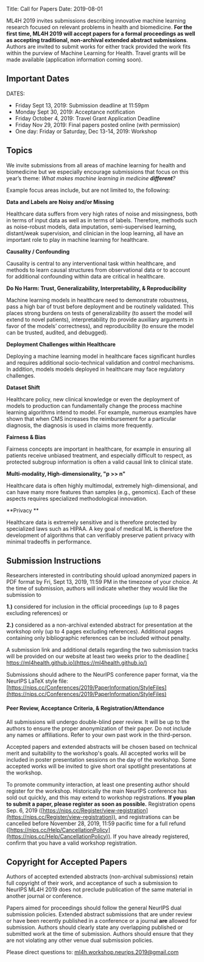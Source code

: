 Title: Call for Papers
Date: 2019-08-01

ML4H 2019 invites submissions describing innovative machine learning research focused on relevant problems in health and biomedicine. **For the first time, ML4H 2019 will accept papers for a formal proceedings as well as accepting traditional, non-archival extended abstract submissions**. Authors are invited to submit works for either track provided the work fits within the purview of Machine Learning for Health. Travel grants will be made available (application information coming soon).

## Important Dates


DATES:
<ul>
<li>Friday Sept 13, 2019: Submission deadline at 11:59pm</li>
<li>Monday Sept 30, 2019: Acceptance notification</li>
<li>Friday October 4, 2019: Travel Grant Application Deadline </li>
<li>Friday Nov 29, 2019: Final papers posted online (with permission)</li>
<li>One day: Friday or Saturday, Dec 13-14, 2019: Workshop</li>
</ul>

## Topics

We invite submissions from all areas of machine learning for health and biomedicine but we especially encourage submissions that focus on this year’s theme: *What makes machine learning in medicine **different**?*

Example focus areas include, but are not limited to, the following:

**Data and Labels are Noisy and/or Missing**

Healthcare data suffers from very high rates of noise and missingness, both in terms of input data as well as in terms of labels. Therefore, methods such as noise-robust models, data imputation, semi-supervised learning, distant/weak supervision, and clinician in the loop learning, all have an important role to play in machine learning for healthcare.

**Causality / Confounding**

Causality is central to any interventional task within healthcare, and methods to learn causal structures from observational data or to account for additional confounding within data are critical in healthcare.

**Do No Harm: Trust, Generalizability, Interpretability, & Reproducibility**

Machine learning models in healthcare need to demonstrate robustness, pass a high bar of trust before deployment and be routinely validated. This places strong burdens on tests of generalizability (to assert the model will extend to novel patients), interpretability (to provide auxiliary arguments in favor of the models’ correctness), and reproducibility (to ensure the model can be trusted, audited, and debugged).

**Deployment Challenges within Healthcare**

Deploying a machine learning model in healthcare faces significant hurdles and requires additional socio-technical validation and control mechanisms. In addition, models models deployed in healthcare may face regulatory challenges.

**Dataset Shift**

Healthcare policy, new clinical knowledge or even the deployment of models to production can fundamentally change the process machine learning algorithms intend to model. For example, numerous examples have shown that when CMS increases the reimbursement for a particular diagnosis, the diagnosis is used in claims more frequently.

**Fairness & Bias**

Fairness concepts are important in healthcare, for example in ensuring all patients receive unbiased treatment, and especially difficult to respect, as protected subgroup information is often a valid causal link to clinical state.

**Multi-modality, High-dimensionality, "p >> n"**

Healthcare data is often highly multimodal, extremely high-dimensional, and can have many more features than samples (e.g., genomics). Each of these aspects requires specialized methodological innovation.

**Privacy **

Healthcare data is extremely sensitive and is therefore protected by specialized laws such as HIPAA. A key goal of medical ML is therefore the development of algorithms that can verifiably preserve patient privacy with minimal tradeoffs in performance.

## Submission Instructions

Researchers interested in contributing should upload anonymized papers in PDF format by Fri, Sept 13, 2019, 11:59 PM in the timezone of your choice. At the time of submission, authors will indicate whether they would like the submission to

**1.)** considered for inclusion in the official proceedings (up to 8 pages excluding references) or

**2.)** considered as a non-archival extended abstract for presentation at the workshop only (up to 4 pages excluding references). Additional pages containing only bibliographic references can be included without penalty.

A submission link and additional details regarding the two submission tracks will be provided on our website at least two weeks prior to the deadline:[ https://ml4health.github.io](https://ml4health.github.io/)



Submissions should adhere to the NeurIPS conference paper format, via the NeurIPS LaTeX style file: [https://nips.cc/Conferences/2019/PaperInformation/StyleFiles](https://nips.cc/Conferences/2019/PaperInformation/StyleFiles)

#### Peer Review, Acceptance Criteria, & Registration/Attendance

All submissions will undergo double-blind peer review. It will be up to the authors to ensure the proper anonymization of their paper. Do not include any names or affiliations. Refer to your own past work in the third-person.

Accepted papers and extended abstracts will be chosen based on technical merit and suitability to the workshop's goals. All accepted works will be included in poster presentation sessions on the day of the workshop. Some accepted works will be invited to give short oral spotlight presentations at the workshop.

To promote community interaction, at least one presenting author should register for the workshop. Historically the main NeurIPS conference has sold out quickly, and this may extend to workshop registrations. **If you plan to submit a paper, please register as soon as possible.** Registration opens Sep. 6, 2019 ([https://nips.cc/Register/view-registration](https://nips.cc/Register/view-registration)), and registrations can be cancelled before November 28, 2019, 11:59 pacific time for a full refund ([https://nips.cc/Help/CancellationPolicy](https://nips.cc/Help/CancellationPolicy)). If you have already registered, confirm that you have a valid workshop registration.

## Copyright for Accepted Papers

Authors of accepted extended abstracts (non-archival submissions) retain full copyright of their work, and acceptance of such a submission to NeurIPS ML4H 2019 does not preclude publication of the same material in another journal or conference.

Papers aimed for proceedings should follow the general NeurIPS dual submission policies. Extended abstract submissions that are under review or have been recently published in a conference or a journal **are** allowed for submission. Authors should clearly state any overlapping published or submitted work at the time of submission. Authors should ensure that they are not violating any other venue dual submission policies.

Please direct questions to: ml4h.workshop.neurips.2019@gmail.com
